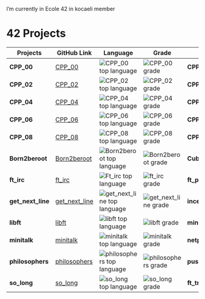  I’m currently in Ecole 42 in kocaeli member

# 42 Projects

| Projects              | GitHub Link                                                            | Language                                                                                                     | Grade                                                                                       | Projects              | GitHub Link                                                            | Language                                                                                                     | Grade                                                                                       |
|--------------------|------------------------------------------------------------------------|--------------------------------------------------------------------------------------------------------------|---------------------------------------------------------------------------------------------|--------------------|------------------------------------------------------------------------|--------------------------------------------------------------------------------------------------------------|---------------------------------------------------------------------------------------------|
| **CPP_00**         | [CPP_00](https://github.com/bruak/CPP_00.git)                         | ![CPP_00 top language](https://img.shields.io/github/languages/top/bruak/CPP_00?style=flat-square)           | ![CPP_00 grade](https://img.shields.io/badge/:-100%25-success?style=flat-square&logo=42)    | **CPP_01**         | [CPP_01](https://github.com/bruak/CPP_01.git)                         | ![CPP_01 top language](https://img.shields.io/github/languages/top/bruak/CPP_01?style=flat-square)           | ![CPP_01 grade](https://img.shields.io/badge/:-100%25-success?style=flat-square&logo=42)    |
| **CPP_02**         | [CPP_02](https://github.com/bruak/CPP_02.git)                         | ![CPP_02 top language](https://img.shields.io/github/languages/top/bruak/CPP_02?style=flat-square)           | ![CPP_02 grade](https://img.shields.io/badge/:-100%25-success?style=flat-square&logo=42)    | **CPP_03**         | [CPP_03](https://github.com/bruak/CPP_03.git)                         | ![CPP_03 top language](https://img.shields.io/github/languages/top/bruak/CPP_03?style=flat-square)           | ![CPP_03 grade](https://img.shields.io/badge/:-100%25-success?style=flat-square&logo=42)    |
| **CPP_04**         | [CPP_04](https://github.com/bruak/CPP_04.git)                         | ![CPP_04 top language](https://img.shields.io/github/languages/top/bruak/CPP_04?style=flat-square)           | ![CPP_04 grade](https://img.shields.io/badge/:-100%25-success?style=flat-square&logo=42)    | **CPP_05**         | [CPP_05](https://github.com/bruak/CPP_05.git)                         | ![CPP_05 top language](https://img.shields.io/github/languages/top/bruak/CPP_05?style=flat-square)           | ![CPP_05 grade](https://img.shields.io/badge/:-100%25-success?style=flat-square&logo=42)    |
| **CPP_06**         | [CPP_06](https://github.com/bruak/CPP_06.git)                         | ![CPP_06 top language](https://img.shields.io/github/languages/top/bruak/CPP_06?style=flat-square)           | ![CPP_06 grade](https://img.shields.io/badge/:-100%25-success?style=flat-square&logo=42)    | **CPP_07**         | [CPP_07](https://github.com/bruak/CPP_07.git)                         | ![CPP_07 top language](https://img.shields.io/github/languages/top/bruak/CPP_07?style=flat-square)           | ![CPP_07 grade](https://img.shields.io/badge/:-100%25-success?style=flat-square&logo=42)    |
| **CPP_08**         | [CPP_08](https://github.com/bruak/CPP_08.git)                         | ![CPP_08 top language](https://img.shields.io/github/languages/top/bruak/CPP_08?style=flat-square)           | ![CPP_08 grade](https://img.shields.io/badge/:-100%25-success?style=flat-square&logo=42)    | **CPP_09**         | [CPP_09](https://github.com/bruak/CPP_09.git)                         | ![CPP_09 top language](https://img.shields.io/github/languages/top/bruak/CPP_09?style=flat-square)           | ![CPP_09 grade](https://img.shields.io/badge/:-100%25-success?style=flat-square&logo=42)    |
| **Born2beroot**    | [Born2beroot](https://github.com/bruak/Born2beroot.git)               | ![Born2beroot top language](https://img.shields.io/github/languages/top/mcombeau/Born2beroot?style=flat-square) | ![Born2beroot grade](https://img.shields.io/badge/:-100%25-success?style=flat-square&logo=42)| **Cub3d**          | [Cub3d](https://github.com/bruak/Cub3d.git)                           | ![Cub3d top language](https://img.shields.io/github/languages/top/bruak/Cub3d?style=flat-square)             | ![Cub3d grade](https://img.shields.io/badge/:-100%25-success?style=flat-square&logo=42)     |
| **ft_irc**         | [ft_irc](https://github.com/bruak/ft_irc.git)                         | ![Ft_irc top language](https://img.shields.io/github/languages/top/bruak/CPP_00?style=flat-square)            | ![ft_irc grade](https://img.shields.io/badge/:-100%25-success?style=flat-square&logo=42)    | **ft_printf**      | [ft_printf](https://github.com/bruak/ft_printf.git)                   | ![ft_printf top language](https://img.shields.io/github/languages/top/bruak/ft_printf?style=flat-square)     | ![ft_printf grade](https://img.shields.io/badge/:-100%25-success?style=flat-square&logo=42) |
| **get_next_line**  | [get_next_line](https://github.com/bruak/get_next_line.git)           | ![get_next_line top language](https://img.shields.io/github/languages/top/bruak/get_next_line?style=flat-square)| ![get_next_line grade](https://img.shields.io/badge/:-100%25-success?style=flat-square&logo=42)| **inception**      | [inception](https://github.com/bruak/inception.git)                   | ![inception top language](https://img.shields.io/github/languages/top/bruak/inception?style=flat-square)     | ![inception grade](https://img.shields.io/badge/:-100%25-success?style=flat-square&logo=42) |
| **libft**          | [libft](https://github.com/bruak/libft.git)                          | ![libft top language](https://img.shields.io/github/languages/top/bruak/libft?style=flat-square)              | ![libft grade](https://img.shields.io/badge/:-100%25-success?style=flat-square&logo=42)     | **minishell**      | [minishell](https://github.com/bruak/minishell.git)                   | ![minishell top language](https://img.shields.io/github/languages/top/bruak/minishell?style=flat-square)     | ![minishell grade](https://img.shields.io/badge/:-100%25-success?style=flat-square&logo=42) |
| **minitalk**       | [minitalk](https://github.com/bruak/minitalk.git)                     | ![minitalk top language](https://img.shields.io/github/languages/top/bruak/minitalk?style=flat-square)         | ![minitalk grade](https://img.shields.io/badge/:-100%25-success?style=flat-square&logo=42)  | **netpractice**    | [netpractice](https://github.com/bruak/netpractice.git)               | ![netpractice top language](https://img.shields.io/github/languages/top/bruak/netpractice?style=flat-square) | ![netpractice grade](https://img.shields.io/badge/:-100%25-success?style=flat-square&logo=42)|
| **philosophers**   | [philosophers](https://github.com/bruak/42-philosophers_dinner_problem.git) | ![philosophers top language](https://img.shields.io/github/languages/top/bruak/42-philosophers_dinner_problem?style=flat-square)| ![philosophers grade](https://img.shields.io/badge/:-100%25-success?style=flat-square&logo=42)| **push_swap**      | [push_swap](https://github.com/bruak/push_swap.git)                   | ![push_swap top language](https://img.shields.io/github/languages/top/bruak/push_swap?style=flat-square)     | ![push_swap grade](https://img.shields.io/badge/:-100%25-success?style=flat-square&logo=42) |
| **so_long**        | [so_long](https://github.com/bruak/so_long.git)                       | ![so_long top language](https://img.shields.io/github/languages/top/bruak/so_long?style=flat-square)           | ![so_long grade](https://img.shields.io/badge/:-100%25-success?style=flat-square&logo=42)   | **ft_transcendance**  | [ft_transcendence](https://github.com/bruak/ft_transcendense---Last-Common-Core-project-of-42)                                            | ![ft_transcendense_top_language](https://img.shields.io/badge/python-3670A0?style=for-the-badge&logo=python&logoColor=ffdd54)       | ![ft_transcendense_grade](https://img.shields.io/badge/:-125%25-success?style=flat-square&logo=42)                                                                              |
